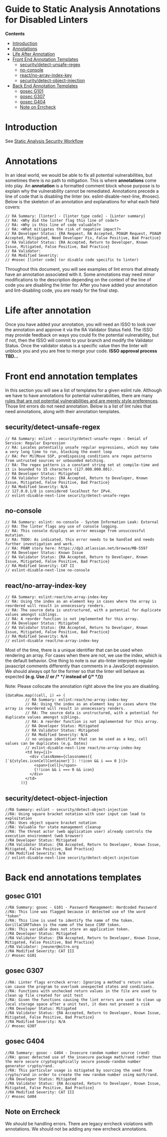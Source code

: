 # Guide to Static Analysis Annotations for Disabled Linters

**Contents**
* [Introduction](#introduction)
* [Annotations](#annotations)
* [Life After Annotation](#life-after-annotation)
* [Front End Annotation Templates](#front-end-annotation-templates)
    * [security/detect-unsafe-regex](#securitydetect-unsafe-regex)
    * [no-console](#no-console)
    * [react/no-array-index-key](#reactno-array-index-key)
    * [security/detect-object-injection](#securitydetect-object-injection)
* [Back End Annotation Templates](#back-end-annotations-templates)
    * [gosec G101](#gosec-g101)
    * [gosec G307](#gosec-g307)
    * [gosec G404](#gosec-g404)
    * [Note on Errcheck](#note-on-errcheck)


# Introduction

See [Static Analysis Security Workflow](https://github.com/transcom/mymove/wiki/Guide-to-Static-Analysis-Security-Workflow#introduction)


# Annotations

In an ideal world, we would be able to fix all potential vulnerabilities, but sometimes there is no path to mitigation. This is where **annotations** come into play. An **annotation** is a formatted comment block whose purpose is to explain why the vulnerability cannot be remediated. Annotations precede a line of code that is disabling the linter (ex. eslint-disable-next-line, #nosec). Below is the skeleton of an annotation and explanations for what each field covers:


```
// RA Summary: [linter] - [linter type code] - [Linter summary]
// RA: <Why did the linter flag this line of code?>
// RA: <Why is this line of code valuable?>
// RA: <What mitigates the risk of negative impact?>
// RA Developer Status: {RA Request, RA Accepted, POA&M Request, POA&M Accepted, Mitigated, Need Developer Fix, False Positive, Bad Practice}
// RA Validator Status: {RA Accepted, Return to Developer, Known Issue, Mitigated, False Positive, Bad Practice}
// RA Validator:
// RA Modified Severity: 
// #nosec [linter code] (or disable code specific to linter)
```


Throughout this document, you will see examples of lint errors that already have an annotation associated with it. Some annotations may need minor modifications to the description depending on the context of the line of code you are disabling the linter for. After you have added your annotation and lint-disabling code, you are ready for the final step.


# Life after annotation
Once you have added your annotation, you will need an ISSO to look over the annotation and approve it via the RA Validator Status field. The ISSO may provide feedback on ways you could fix the potential vulnerability, but if not, then the ISSO will commit to your branch and modify the Validator Status. Once the validator status is a specific value then the linter will unblock you and you are free to merge your code. **ISSO approval process TBD...**


# **Front end annotation templates** 

In this section you will see a list of templates for a given eslint rule. Although we have to have annotations for potential vulnerabilities, there are many [rules that are not potential vulnerabilities and are merely style preferences](https://github.com/transcom/mymove/wiki/Guide-to-Static-Analysis-Security-Workflow#exceptions). Those lint errors do not need annotation. Below is a list of lint rules that need annotations, along with their annotation templates.


## security/detect-unsafe-regex 

```
// RA Summary: eslint - security/detect-unsafe-regex - Denial of Service: Regular Expression
// RA: Locates potentially unsafe regular expressions, which may take a very long time to run, blocking the event loop
// RA: Per MilMove SSP, predisposing conditions are regex patterns from untrusted sources or unbounded matching.
// RA: The regex pattern is a constant string set at compile-time and it is bounded to 15 characters (127.000.000.001).
// RA Developer Status: Mitigated
// RA Validator Status: {RA Accepted, Return to Developer, Known Issue, Mitigated, False Positive, Bad Practice}
// RA Modified Severity: N/A
// 127.0.0.1/8 is considered localhost for IPv4.
// eslint-disable-next-line security/detect-unsafe-regex
```



## no-console 


```
// RA Summary: eslint: no-console - System Information Leak: External
// RA: The linter flags any use of console logging.
// RA: This console displays an error message from unsuccessful mutation.
// RA: TODO: As indicated, this error needs to be handled and needs further investigation and work.
// RA: POAM story here: https://dp3.atlassian.net/browse/MB-5597
// RA Developer Status: Known Issue
// RA Validator Status: {RA Accepted, Return to Developer, Known Issue, Mitigated, False Positive, Bad Practice}
// RA Modified Severity: CAT II
// eslint-disable-next-line no-console
```



## react/no-array-index-key 


```
// RA Summary: eslint:react/no-array-index-key
// RA: Using the index as an element key in cases where the array is reordered will result in unnecessary renders.
// RA: The source data is unstructured, with a potential for duplicate values amongst siblings.
// RA: A reorder function is not implemented for this array.
// RA Developer Status: Mitigated
// RA Validator Status: {RA Accepted, Return to Developer, Known Issue, Mitigated, False Positive, Bad Practice}
// RA Modified Severity: N/A
// eslint-disable react/no-array-index-key
```


Most of the time, there is a unique identifier that can be used when rendering an array. For cases when there are not, we use the index, which is the default behavior. One thing to note is our ato-linter interprets regular javascript comments differently than comments in a JavaScript expression. We should always opt for the former so that the linter will behave as expected **(e.g. Use // or /\* \*/ instead of {/\* \*/})**

Note: Please collocate the annotation right above the line you are disabling.


```
{dataRow.map((cell, i) => (
         // RA Summary: eslint:react/no-array-index-key
         // RA: Using the index as an element key in cases where the array is reordered will result in unnecessary renders.
         // RA: The source data is unstructured, with a potential for duplicate values amongst siblings.
         // RA: A reorder function is not implemented for this array.
         // RA Developer Status: Mitigated
         // RA Validator Status: Mitigated
         // RA Modified Severity: N/A
         // no unique identifier that can be used as a key, cell values can be duplicates (e.g. Dates)
         // eslint-disable-next-line react/no-array-index-key
         <td key={i}>
           <div className={classnames({ [`${styles.iconCellContainer}`]: !!icon && i === 0 })}>
             <span>{cell}</span>
             {!!icon && i === 0 && icon}
           </div>
         </td>
       ))}
```



## security/detect-object-injection

```
//RA Summary: eslint - security/detect-object-injection
//RA: Using square bracket notation with user input can lead to exploitation
//RA: Uses object square bracket notation
//RA: Valuable for state management cleanup
//RA: The threat actor (web application user) already controls the execution environment (web browser)
//RA Developer Status: Mitigated
//RA Validator Status: {RA Accepted, Return to Developer, Known Issue, Mitigated, False Positive, Bad Practice}
//RA Modified Severity: N/A
// eslint-disable-next-line security/detect-object-injection
```



# **Back end annotations templates** 


## gosec G101 


```
//RA Summary: gosec - G101 - Password Management: Hardcoded Password
//RA: This line was flagged because it detected use of the word "token"
//RA: This line is used to identify the name of the token. GorillaCSRFToken is the name of the base CSRF token.
//RA: This variable does not store an application token.
//RA Developer Status: Mitigated
//RA Validator Status: {RA Accepted, Return to Developer, Known Issue, Mitigated, False Positive, Bad Practice}
//RA Validator: jneuner@mitre.org
//RA Modified Severity: CAT III
// #nosec G101
```



## gosec G307


```
//RA: Linter flags errcheck error: Ignoring a method's return value can cause the program to overlook unexpected states and conditions.
//RA: Functions with unchecked return values in the file are used to clean up file created for unit test
//RA: Given the functions causing the lint errors are used to clean up local storage space after a unit test, it does not present a risk
//RA Developer Status: Mitigated
//RA Validator Status: {RA Accepted, Return to Developer, Known Issue, Mitigated, False Positive, Bad Practice}
//RA Modified Severity: N/A
// #nosec G307
```



## gosec G404 


```
//RA Summary: gosec - G404 - Insecure random number source (rand)
//RA: gosec detected use of the insecure package math/rand rather than the more secure cryptographically secure pseudo-random number generator crypto/rand.
//RA: This particular usage is mitigated by sourcing the seed from crypto/rand in order to create the new random number using math/rand.
//RA Developer Status: Mitigated
//RA Validator Status: {RA Accepted, Return to Developer, Known Issue, Mitigated, False Positive, Bad Practice}
//RA Modified Severity: CAT III
// #nosec G404
```



## Note on Errcheck 

We _should_ be handling errors. There are legacy errcheck violations with annotations.  We should not be adding any new errcheck annotations.
